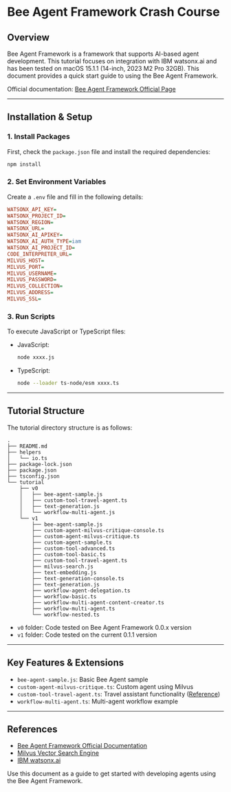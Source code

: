 # Bee Agent Framework Crash Course

## Overview
Bee Agent Framework is a framework that supports AI-based agent development. This tutorial focuses on integration with IBM watsonx.ai and has been tested on macOS 15.1.1 (14-inch, 2023 M2 Pro 32GB). This document provides a quick start guide to using the Bee Agent Framework.

Official documentation: [Bee Agent Framework Official Page](https://i-am-bee.github.io/bee-agent-framework/#/)

---

## Installation & Setup
### 1. Install Packages
First, check the `package.json` file and install the required dependencies:
```sh
npm install
```

### 2. Set Environment Variables
Create a `.env` file and fill in the following details:
```ini
WATSONX_API_KEY=
WATSONX_PROJECT_ID=
WATSONX_REGION=
WATSONX_URL=
WATSONX_AI_APIKEY=
WATSONX_AI_AUTH_TYPE=iam
WATSONX_AI_PROJECT_ID=
CODE_INTERPRETER_URL=
MILVUS_HOST=
MILVUS_PORT=
MILVUS_USERNAME=
MILVUS_PASSWORD=
MILVUS_COLLECTION=
MILVUS_ADDRESS=
MILVUS_SSL=
```

### 3. Run Scripts
To execute JavaScript or TypeScript files:
- JavaScript:
  ```sh
  node xxxx.js
  ```
- TypeScript:
  ```sh
  node --loader ts-node/esm xxxx.ts
  ```

---

## Tutorial Structure
The tutorial directory structure is as follows:
```plaintext
.
├── README.md
├── helpers
│   └── io.ts
├── package-lock.json
├── package.json
├── tsconfig.json
└── tutorial
    ├── v0
    │   ├── bee-agent-sample.js
    │   ├── custom-tool-travel-agent.ts
    │   ├── text-generation.js
    │   └── workflow-multi-agent.js
    └── v1
        ├── bee-agent-sample.js
        ├── custom-agent-milvus-critique-console.ts
        ├── custom-agent-milvus-critique.ts
        ├── custom-agent-sample.ts
        ├── custom-tool-advanced.ts
        ├── custom-tool-basic.ts
        ├── custom-tool-travel-agent.ts
        ├── milvus-search.js
        ├── text-embedding.js
        ├── text-generation-console.ts
        ├── text-generation.js
        ├── workflow-agent-delegation.ts
        ├── workflow-basic.ts
        ├── workflow-multi-agent-content-creator.ts
        ├── workflow-multi-agent.ts
        └── workflow-nested.ts
```
- `v0` folder: Code tested on Bee Agent Framework 0.0.x version
- `v1` folder: Code tested on the current 0.1.1 version

---

## Key Features & Extensions
- `bee-agent-sample.js`: Basic Bee Agent sample
- `custom-agent-milvus-critique.ts`: Custom agent using Milvus
- `custom-tool-travel-agent.ts`: Travel assistant functionality ([Reference](https://suedbroecker.net/2024/11/22/bee-agent-example-for-a-simple-travel-assistant-using-a-custom-tool-and-observe-the-agent-behavior-in-detail-bee-framework-0-0-34-and-watsonx-ai/))
- `workflow-multi-agent.ts`: Multi-agent workflow example

---

## References
- [Bee Agent Framework Official Documentation](https://i-am-bee.github.io/bee-agent-framework/#/)
- [Milvus Vector Search Engine](https://milvus.io/)
- [IBM watsonx.ai](https://www.ibm.com/watsonx/)

Use this document as a guide to get started with developing agents using the Bee Agent Framework.

